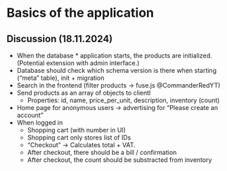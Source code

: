 # Basics of the application

## Discussion (18.11.2024)
- When the database * application starts, the products are initialized. (Potential extension with admin interface.)
- Database should check which schema version is there when starting (“meta” table), init + migration
- Search in the frontend (filter products -> fuse.js @CommanderRedYT)
- Send products as an array of objects to clientl
  - Properties: id, name, price_per_unit, description, inventory (count)
- Home page for anonymous users -> advertising for “Please create an account”
- When logged in
  - Shopping cart (with number in UI)
  - Shopping cart only stores list of IDs
  - “Checkout” -> Calculates total + VAT.
  - After checkout, there should be a bill / confirmation
  - After checkout, the count should be substracted from inventory
